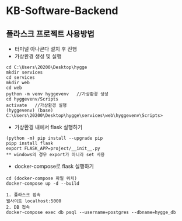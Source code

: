 # KB-Software-Backend

## 플라스크 프로젝트 사용방법

- 터미널 아나콘다 설치 후 진행
- 가상환경 생성 및 실행

```
cd C:\Users\20200\Desktop\hygge
mkdir services
cd services
mkdir web
cd web
python -m venv hyggevenv   //가상환경 생성
cd hyggevenv/Scripts
activate   //가상환경 실행
(hyggevenv) (base) C:\Users\20200\Desktop\hygge\services\web\hyggevenv\Scripts>
```

- 가상환경 내에서 flask 실행하기

```
(python -m) pip install --upgrade pip
pipp install flask
export FLASK_APP=project/__init__.py
** windows의 경우 export가 아니라 set 사용
```

- docker-compose로 flask 실행하기

```
cd (docker-compose 파일 위치)
docker-compose up -d --build

1. 플라스크 접속
웹사이트 localhost:5000
2. DB 접속
docker-compose exec db psql --username=postgres --dbname=hygge_db
```
